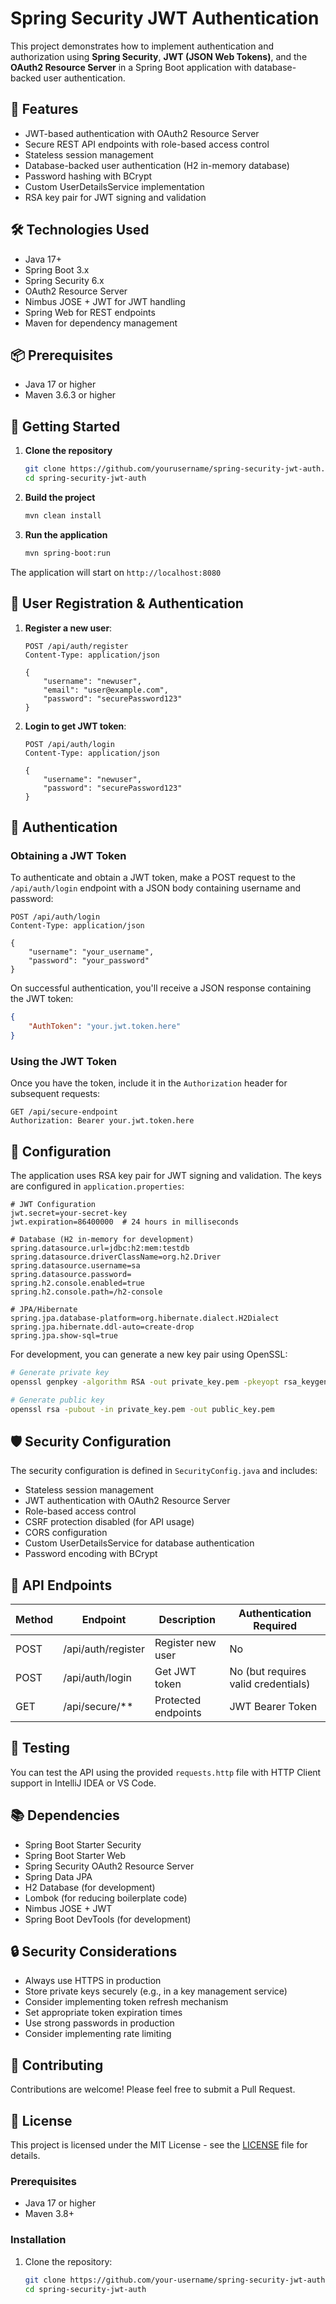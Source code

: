 # Spring Security JWT Authentication

This project demonstrates how to implement authentication and authorization using **Spring Security**, **JWT (JSON Web Tokens)**, and the **OAuth2 Resource Server** in a Spring Boot application with database-backed user authentication.

## 🚀 Features

- JWT-based authentication with OAuth2 Resource Server
- Secure REST API endpoints with role-based access control
- Stateless session management
- Database-backed user authentication (H2 in-memory database)
- Password hashing with BCrypt
- Custom UserDetailsService implementation
- RSA key pair for JWT signing and validation

## 🛠️ Technologies Used

- Java 17+
- Spring Boot 3.x
- Spring Security 6.x
- OAuth2 Resource Server
- Nimbus JOSE + JWT for JWT handling
- Spring Web for REST endpoints
- Maven for dependency management

## 📦 Prerequisites

- Java 17 or higher
- Maven 3.6.3 or higher

## 🚀 Getting Started

1. **Clone the repository**
   ```bash
   git clone https://github.com/yourusername/spring-security-jwt-auth.git
   cd spring-security-jwt-auth
   ```

2. **Build the project**
   ```bash
   mvn clean install
   ```

3. **Run the application**
   ```bash
   mvn spring-boot:run
   ```

The application will start on `http://localhost:8080`

## 🔑 User Registration & Authentication

1. **Register a new user**:
   ```http
   POST /api/auth/register
   Content-Type: application/json
   
   {
       "username": "newuser",
       "email": "user@example.com",
       "password": "securePassword123"
   }
   ```

2. **Login to get JWT token**:
   ```http
   POST /api/auth/login
   Content-Type: application/json
   
   {
       "username": "newuser",
       "password": "securePassword123"
   }
   ```

## 🔐 Authentication

### Obtaining a JWT Token

To authenticate and obtain a JWT token, make a POST request to the `/api/auth/login` endpoint with a JSON body containing username and password:

```http
POST /api/auth/login
Content-Type: application/json

{
    "username": "your_username",
    "password": "your_password"
}
```

On successful authentication, you'll receive a JSON response containing the JWT token:

```json
{
    "AuthToken": "your.jwt.token.here"
}
```

### Using the JWT Token

Once you have the token, include it in the `Authorization` header for subsequent requests:

```http
GET /api/secure-endpoint
Authorization: Bearer your.jwt.token.here
```

## 🔧 Configuration

The application uses RSA key pair for JWT signing and validation. The keys are configured in `application.properties`:

```properties
# JWT Configuration
jwt.secret=your-secret-key
jwt.expiration=86400000  # 24 hours in milliseconds

# Database (H2 in-memory for development)
spring.datasource.url=jdbc:h2:mem:testdb
spring.datasource.driverClassName=org.h2.Driver
spring.datasource.username=sa
spring.datasource.password=
spring.h2.console.enabled=true
spring.h2.console.path=/h2-console

# JPA/Hibernate
spring.jpa.database-platform=org.hibernate.dialect.H2Dialect
spring.jpa.hibernate.ddl-auto=create-drop
spring.jpa.show-sql=true
```

For development, you can generate a new key pair using OpenSSL:

```bash
# Generate private key
openssl genpkey -algorithm RSA -out private_key.pem -pkeyopt rsa_keygen_bits:2048

# Generate public key
openssl rsa -pubout -in private_key.pem -out public_key.pem
```

## 🛡️ Security Configuration

The security configuration is defined in `SecurityConfig.java` and includes:

- Stateless session management
- JWT authentication with OAuth2 Resource Server
- Role-based access control
- CSRF protection disabled (for API usage)
- CORS configuration
- Custom UserDetailsService for database authentication
- Password encoding with BCrypt

## 📝 API Endpoints

| Method | Endpoint | Description | Authentication Required |
|--------|----------|-------------|-------------------------|
| POST   | /api/auth/register | Register new user | No |
| POST   | /api/auth/login    | Get JWT token | No (but requires valid credentials) |
| GET    | /api/secure/**     | Protected endpoints | JWT Bearer Token |

## 🧪 Testing

You can test the API using the provided `requests.http` file with HTTP Client support in IntelliJ IDEA or VS Code.

## 📚 Dependencies

- Spring Boot Starter Security
- Spring Boot Starter Web
- Spring Security OAuth2 Resource Server
- Spring Data JPA
- H2 Database (for development)
- Lombok (for reducing boilerplate code)
- Nimbus JOSE + JWT
- Spring Boot DevTools (for development)

## 🔒 Security Considerations

- Always use HTTPS in production
- Store private keys securely (e.g., in a key management service)
- Consider implementing token refresh mechanism
- Set appropriate token expiration times
- Use strong passwords in production
- Consider implementing rate limiting

## 🤝 Contributing

Contributions are welcome! Please feel free to submit a Pull Request.

## 📄 License

This project is licensed under the MIT License - see the [LICENSE](LICENSE) file for details.

### Prerequisites

- Java 17 or higher
- Maven 3.8+

### Installation

1. Clone the repository:

   ```bash
   git clone https://github.com/your-username/spring-security-jwt-auth.git
   cd spring-security-jwt-auth
